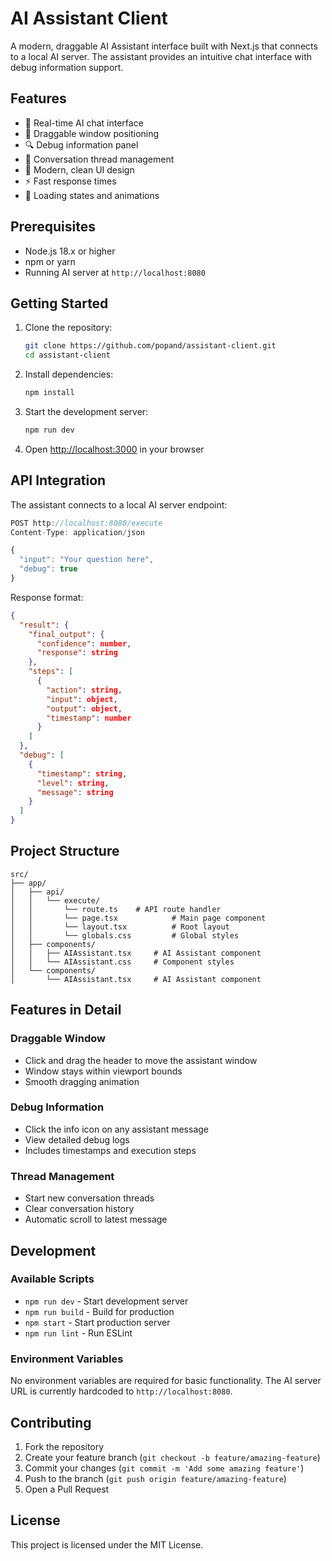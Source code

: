 # AI Assistant Client

A modern, draggable AI Assistant interface built with Next.js that connects to a local AI server. The assistant provides an intuitive chat interface with debug information support.

## Features

- 🤖 Real-time AI chat interface
- 🎯 Draggable window positioning
- 🔍 Debug information panel
- 💬 Conversation thread management
- 🎨 Modern, clean UI design
- ⚡ Fast response times
- 🔄 Loading states and animations

## Prerequisites

- Node.js 18.x or higher
- npm or yarn
- Running AI server at `http://localhost:8080`

## Getting Started

1. Clone the repository:
   ```bash
   git clone https://github.com/popand/assistant-client.git
   cd assistant-client
   ```

2. Install dependencies:
   ```bash
   npm install
   ```

3. Start the development server:
   ```bash
   npm run dev
   ```

4. Open [http://localhost:3000](http://localhost:3000) in your browser

## API Integration

The assistant connects to a local AI server endpoint:

```typescript
POST http://localhost:8080/execute
Content-Type: application/json

{
  "input": "Your question here",
  "debug": true
}
```

Response format:
```json
{
  "result": {
    "final_output": {
      "confidence": number,
      "response": string
    },
    "steps": [
      {
        "action": string,
        "input": object,
        "output": object,
        "timestamp": number
      }
    ]
  },
  "debug": [
    {
      "timestamp": string,
      "level": string,
      "message": string
    }
  ]
}
```

## Project Structure

```
src/
├── app/
│   ├── api/
│   │   └── execute/
│   │       └── route.ts    # API route handler
│   │       └── page.tsx            # Main page component
│   │       └── layout.tsx          # Root layout
│   │       └── globals.css         # Global styles
│   ├── components/
│   │   ├── AIAssistant.tsx     # AI Assistant component
│   │   └── AIAssistant.css     # Component styles
│   └── components/
│       └── AIAssistant.tsx     # AI Assistant component
```

## Features in Detail

### Draggable Window
- Click and drag the header to move the assistant window
- Window stays within viewport bounds
- Smooth dragging animation

### Debug Information
- Click the info icon on any assistant message
- View detailed debug logs
- Includes timestamps and execution steps

### Thread Management
- Start new conversation threads
- Clear conversation history
- Automatic scroll to latest message

## Development

### Available Scripts

- `npm run dev` - Start development server
- `npm run build` - Build for production
- `npm start` - Start production server
- `npm run lint` - Run ESLint

### Environment Variables

No environment variables are required for basic functionality. The AI server URL is currently hardcoded to `http://localhost:8080`.

## Contributing

1. Fork the repository
2. Create your feature branch (`git checkout -b feature/amazing-feature`)
3. Commit your changes (`git commit -m 'Add some amazing feature'`)
4. Push to the branch (`git push origin feature/amazing-feature`)
5. Open a Pull Request

## License

This project is licensed under the MIT License.